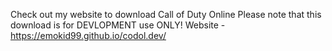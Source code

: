 Check out my website to download Call of Duty Online
Please note that this download is for DEVLOPMENT use ONLY!
Website - https://emokid99.github.io/codol.dev/
